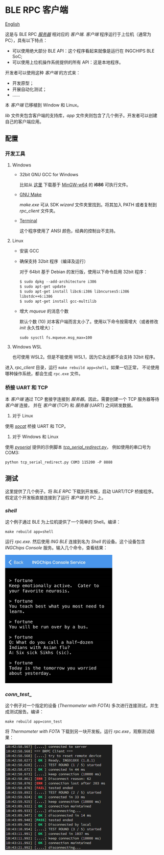 # BLE RPC 客户端

[English](index.md)

这是与 BLE RPC [_服务器_](../../../examples/ble_rpc/doc/index.md) 相对应的 _客户端_.
_客户端_ 程序运行于上位机（通常为 PC），具有以下特点：

* 可以使用绝大部分 BLE API：这个程序看起来就像是运行在 INGCHIPS BLE SoC;
* 可以使用上位机操作系统提供的所有 API：这是本地程序。

开发者可以使用这种 _客户端_ 的方式来：

* 开发原型；
* 开展自动化测试；
* ……

本 _客户端_ 已移植到 Window 和 Linux。

_lib_ 文件夹包含客户端的支持库，_app_ 文件夹则包含了几个例子。开发者可以创建自己的客户端应用。

## 配置

### 开发工具

1. Windows

    * 32bit GNU GCC for Windows

        比如从 [这里](https://github.com/skeeto/w64devkit/releases/) 下载基于
        [MinGW-w64](https://www.mingw-w64.org/) 的 **i686** 可执行文件。

    * [GNU Make](https://www.gnu.org/software/make/)

        _make.exe_ 可从 SDK _wizard_ 文件夹里找到。将其加入 PATH 或者复制到 _rpc_client_
        文件夹。

    * [Terminal](https://learn.microsoft.com/en-us/windows/terminal/install)

        这个程序使用了 ANSI 颜色，经典的控制台不支持。

1. Linux

    * 安装 GCC

    * 确保支持 32bit 程序（编译及运行）

        对于 64bit 基于 Debian 的发行版，使用以下命令启用 32bit 程序：

        ```shell
        $ sudo dpkg --add-architecture i386
        $ sudo apt-get update
        $ sudo apt-get install libc6:i386 libncurses5:i386 libstdc++6:i386
        $ sudo apt-get install gcc-multilib
        ```

    * 增大 _mqueue_ 的消息个数

        默认个数 (10) 对本客户端而言太小了。使用以下命令按需增大（或者修改 _init_
        永久性增大）：

        ```shell
        sudo sysctl fs.mqueue.msg_max=100
        ```

1. Windows WSL

    也可使用 WSL2。但是不能使用 WSL1，因为它永远都不会支持 32bit 程序。

进入 _rpc_client_ 目录，运行 `make rebuild app=shell`。如果一切正常，
不论使用哪种操作系统，都会生成 `rpc.exe` 文件。

### 桥接 UART 和 TCP

本 _客户端_ 通过 TCP 套接字连接到 _服务器_。因此，需要创建一个 TCP 服务器等待 _客户端_ 连接，
并在 _客户端_ (TCP) 和 _服务器_ (UART) 之间转发数据。

1. 对于 Linux

使用 [_socat_](http://www.dest-unreach.org/socat/) 桥接 UART 和 TCP。

1. 对于 Windows 和 Linux

使用 [_pyserial_](https://pypi.org/project/pyserial) 提供的示例脚本
[_tcp_serial_redirect.py_](https://github.com/pyserial/pyserial/blob/master/examples/tcp_serial_redirect.py)，
例如使用的串口号为 COM3:

```
python tcp_serial_redirect.py COM3 115200 -P 8888
```

## 测试

这里提供了几个例子。将 _BLE RPC_ 下载到开发板，启动 UART/TCP 桥接程序。
假定这个开发板直接连接到了运行 _客户端_ 的 PC 上。

### _shell_

这个例子通过 BLE 为上位机提供了一个简单的 Shell。编译：

```shell
make rebuild app=shell
```

运行 _rpc.exe_. 然后使用 _ING BLE_ 连接到名为 _Shell_ 的设备。这个设备包含
_INGChips Console_ 服务。输入几个命令，查看结果：

<img src="./img/shell.png" width="350px" />

### _conn_test__


这个例子对一个指定的设备 (_Thermometer with FOTA_) 多次进行连接测试，并生成测试报告。编译：

```shell
make rebuild app=conn_test
```

将 _Thermometer with FOTA_ 下载到另一块开发板。运行 _rpc.exe_，观察测试结果：

<img src="./img/test_session.png" width="350px" />
